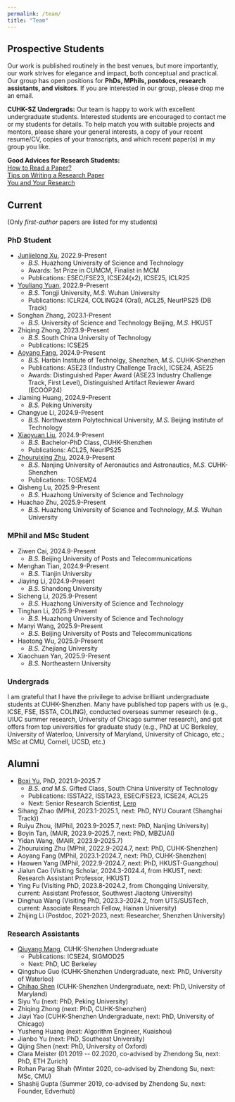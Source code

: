 ```yaml
---
permalink: /team/
title: "Team"
---
```

## Prospective Students
Our work is published routinely in the best venues, but more importantly, our work strives for elegance and impact, both conceptual and practical. Our group has open positions for **PhDs, MPhils, postdocs, research assistants, and visitors**. If you are interested in our group, please drop me an email.

**CUHK-SZ Undergrads:** Our team is happy to work with excellent undergraduate students. Interested students are encouraged to contact me or my students for details. To help match you with suitable projects and mentors, please share your general interests, a copy of your recent resume/CV, copies of your transcripts, and which recent paper(s) in my group you like.

**Good Advices for Research Students:**<br>
[How to Read a Paper?](https://web.stanford.edu/class/ee384m/Handouts/HowtoReadPaper.pdf)<br>
[Tips on Writing a Research Paper](https://www.pldi21.org/prerecorded_plmw.2.html)<br>
[You and Your Research](https://www.cs.virginia.edu/~robins/YouAndYourResearch.html)<br>


## Current
(Only *first-author* papers are listed for my students)

<!-- ### Postdoc -->

### PhD Student
- [Junjielong Xu](https://siyuexi.github.io/), 2022.9-Present
  - <em>B.S.</em> Huazhong University of Science and Technology
  - Awards: 1st Prize in CUMCM, Finalist in MCM
  - Publications: ESEC/FSE23, ICSE24(x2), ICSE25, ICLR25
- [Youliang Yuan](https://youliangyuan.github.io/), 2022.9-Present
  - <em>B.S.</em> Tongji University, <em>M.S.</em> Wuhan University
  - Publications: ICLR24, COLING24 (Oral), ACL25, NeurIPS25 (DB Track)
- Songhan Zhang, 2023.1-Present
  - <em>B.S.</em> University of Science and Technology Beijing, <em>M.S.</em> HKUST
- Zhiqing Zhong, 2023.9-Present
  - <em>B.S.</em> South China University of Technology
  - Publications: ICSE25
- [Aoyang Fang](https://profile.aoyangfang.top/), 2024.9-Present
  - <em>B.S.</em> Harbin Institute of Technolgy, Shenzhen, <em>M.S.</em> CUHK-Shenzhen
  - Publications: ASE23 (Industry Challenge Track), ICSE24, ASE25
  - Awards: Distinguished Paper Award (ASE23 Industry Challenge Track, First Level), Distinguished Artifact Reviewer Award (ECOOP24)
- Jiaming Huang, 2024.9-Present
  - <em>B.S.</em> Peking University
- Changyue Li, 2024.9-Present
  - <em>B.S.</em> Northwestern Polytechnical University, <em>M.S.</em> Beijing Institute of Technology
- [Xiaoyuan Liu](https://xyliu-cs.github.io/), 2024.9-Present
  - <em>B.S.</em> Bachelor-PhD Class, CUHK-Shenzhen
  - Publications: ACL25, NeurIPS25
- [Zhouruixing Zhu](https://zhuzrx.github.io/home-page/), 2024.9-Present
  - <em>B.S.</em> Nanjing University of Aeronautics and Astronautics, <em>M.S.</em> CUHK-Shenzhen
  - Publications: TOSEM24
- Qisheng Lu, 2025.9-Present
  - <em>B.S.</em> Huazhong University of Science and Technology
- Huachao Zhu, 2025.9-Present
  - <em>B.S.</em> Huazhong University of Science and Technology, <em>M.S.</em> Wuhan University

### MPhil and MSc Student
- Ziwen Cai, 2024.9-Present
  - <em>B.S.</em> Beijing University of Posts and Telecommunications
- Menghan Tian, 2024.9-Present
  - <em>B.S.</em> Tianjin University
- Jiaying Li, 2024.9-Present
  - <em>B.S.</em> Shandong University
- Sicheng Li, 2025.9-Present
  - <em>B.S.</em> Huazhong University of Science and Technology
- Tinghan Li, 2025.9-Present
  - <em>B.S.</em> Huazhong University of Science and Technology
- Manyi Wang, 2025.9-Present
  - <em>B.S.</em> Beijing University of Posts and Telecommunications
- Haotong Wu, 2025.9-Present
  - <em>B.S.</em> Zhejiang University
- Xiaochuan Yan, 2025.9-Present
  - <em>B.S.</em> Northeastern University



### Undergrads
I am grateful that I have the privilege to advise brilliant undergraduate students at CUHK-Shenzhen. Many have published top papers with us (e.g., ICSE, FSE, ISSTA, COLING), conducted overseas summer research (e.g., UIUC summer research, University of Chicago summer research), and got offers from top universities for graduate study (e.g., PhD at UC Berkeley, University of Waterloo, University of Maryland, University of Chicago, etc.; MSc at CMU, Cornell, UCSD, etc.) 


## Alumni
- [Boxi Yu](https://boxiyu.github.io/), PhD, 2021.9-2025.7
  - <em>B.S. and M.S.</em> Gifted Class, South China University of Technology
  - Publications: ISSTA22, ISSTA23, ESEC/FSE23, ICSE24, ACL25
  - Next: Senior Research Scientist, [Lero](https://lero.ie/)
- Sihang Zhao (MPhil, 2023.1-2025.1, next: PhD, NYU Courant (Shanghai Track))
- Ruiyu Zhou, (MPhil, 2023.9-2025.7, next: PhD, Nanjing University)
- Boyin Tan, (MAIR, 2023.9-2025.7, next: PhD, MBZUAI)
- Yidan Wang, (MAIR, 2023.9-2025.7)
- Zhouruixing Zhu (MPhil, 2022.9-2024.7, next: PhD, CUHK-Shenzhen)
- Aoyang Fang (MPhil, 2023.1-2024.7, next: PhD, CUHK-Shenzhen)
- Haowen Yang (MPhil, 2022.9-2024.7, next: PhD, HKUST-Guangzhou)
- Jialun Cao (Visiting Scholar, 2024.3-2024.4, from HKUST, next: Research Assistant Professor, HKUST)
- Ying Fu (Visiting PhD, 2023.8-2024.2, from Chongqing University, current: Assistant Professor, Southwest Jiaotong University)
- Dinghua Wang (Visiting PhD, 2023.3-2024.2, from UTS/SUSTech, current: Associate Research Fellow, Hainan University)
- Zhijing Li (Postdoc, 2021-2023, next: Researcher, Shenzhen University)


### Research Assistants
- [Qiuyang Mang](https://joyemang33.github.io/), CUHK-Shenzhen Undergraduate
  - Publications: ICSE24, SIGMOD25
  - Next: PhD, UC Berkeley
- Qingshuo Guo (CUHK-Shenzhen Undergraduate, next: PhD, University of Waterloo)
- [Chihao Shen](https://stevenshen3641.github.io/) (CUHK-Shenzhen Undergraduate, next: PhD, University of Maryland)
- Siyu Yu (next: PhD, Peking University)
- Zhiqing Zhong (next: PhD, CUHK-Shenzhen)
- Jiayi Yao (CUHK-Shenzhen Undergraduate, next: PhD, University of Chicago)
- Yusheng Huang (next: Algorithm Engineer, Kuaishou)
- Jianbo Yu (next: PhD, Southeast University)
- Qijing Shen (next: PhD, University of Oxford)
- Clara Meister (01.2019 -- 02.2020, co-advised by Zhendong Su, next: PhD, ETH Zurich)
- Rohan Parag Shah (Winter 2020, co-advised by Zhendong Su, next: MSc, CMU)
- Shashij Gupta (Summer 2019, co-advised by Zhendong Su, next: Founder, Edverhub)


